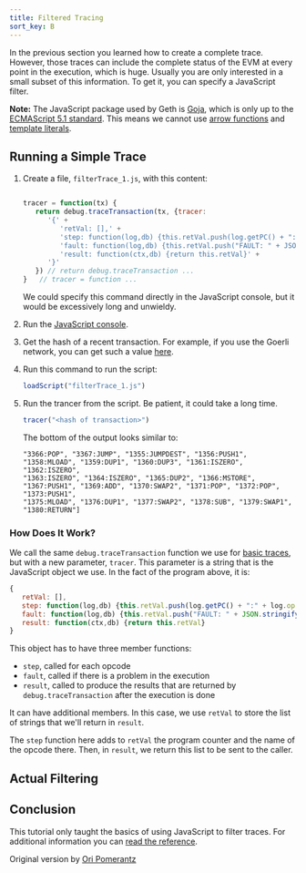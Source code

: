 ```yaml
---
title: Filtered Tracing
sort_key: B
---
```


In the previous section you learned how to create a complete trace. However, those traces can include the complete status of the EVM at every point 
in the execution, which is huge. Usually you are only interested in a small subset of this information. To get it, you can specify a JavaScript filter.

**Note:** The JavaScript package used by Geth is [Goja](https://github.com/dop251/goja), which is only up to the
[ECMAScript 5.1 standard](https://262.ecma-international.org/5.1/). This means we cannot use [arrow functions](https://www.w3schools.com/js/js_arrow_function.asp)
and [template literals](https://developer.mozilla.org/en-US/docs/Web/JavaScript/Reference/Template_literals).


## Running a Simple Trace

1. Create a file, `filterTrace_1.js`, with this content:

   ```javascript
   
   tracer = function(tx) {
      return debug.traceTransaction(tx, {tracer: 
         '{' +
            'retVal: [],' +
            'step: function(log,db) {this.retVal.push(log.getPC() + ":" + log.op.toString())},'$
            'fault: function(log,db) {this.retVal.push("FAULT: " + JSON.stringify(log))},' +
            'result: function(ctx,db) {return this.retVal}' + 
         '}'
      }) // return debug.traceTransaction ...
   }   // tracer = function ...

   ```

   We could specify this command directly in the JavaScript console, but it would be excessively long and unwieldy.
   
2. Run the [JavaScript console](https://geth.ethereum.org/docs/interface/javascript-console). 
3. Get the hash of a recent transaction. For example, if you use the Goerli network, you can get such a value
   [here](https://goerli.etherscan.io/).
4. Run this command to run the script:

   ```javascript
   loadScript("filterTrace_1.js")
   ```

5. Run the trancer from the script. Be patient, it could take a long time.

   ```javascript
   tracer("<hash of transaction>")
   ```
   
   The bottom of the output looks similar to:
   ```
   "3366:POP", "3367:JUMP", "1355:JUMPDEST", "1356:PUSH1", "1358:MLOAD", "1359:DUP1", "1360:DUP3", "1361:ISZERO", "1362:ISZERO", 
   "1363:ISZERO", "1364:ISZERO", "1365:DUP2", "1366:MSTORE", "1367:PUSH1", "1369:ADD", "1370:SWAP2", "1371:POP", "1372:POP", "1373:PUSH1", 
   "1375:MLOAD", "1376:DUP1", "1377:SWAP2", "1378:SUB", "1379:SWAP1", "1380:RETURN"]
   ```
   
### How Does It Work?

We call the same `debug.traceTransaction` function we use for [basic traces](https://geth.ethereum.org/docs/dapp/tracing), but
with a new parameter, `tracer`. This parameter is a string that is the JavaScript object we use. In the fact of the program
above, it is:

```javascript
{
   retVal: [],
   step: function(log,db) {this.retVal.push(log.getPC() + ":" + log.op.toString())},
   fault: function(log,db) {this.retVal.push("FAULT: " + JSON.stringify(log))},
   result: function(ctx,db) {return this.retVal}
}
```

This object has to have three member functions:

- `step`, called for each opcode
- `fault`, called if there is a problem in the execution
- `result`, called to produce the results that are returned by `debug.traceTransaction` after the execution is done

It can have additional members. In this case, we use `retVal` to store the list of strings that we'll return in `result`.

The `step` function here adds to `retVal` the program counter and the name of the opcode there. Then, in `result`, we return this
list to be sent to the caller.


## Actual Filtering


   
## Conclusion

This tutorial only taught the basics of using JavaScript to filter traces. For additional information you can
[read the reference](https://geth.ethereum.org/docs/rpc/ns-debug#javascript-based-tracing).

Original version by [Ori Pomerantz](qbzzt1@gmail.com)
